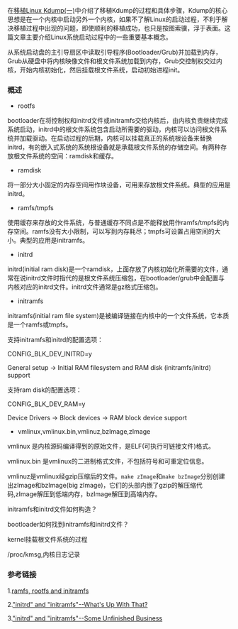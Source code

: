 在[移植Linux Kdump(一)]()中介绍了移植Kdump的过程和具体步骤，Kdump的核心思想是在一个内核中启动另外一个内核，如果不了解Linux的启动过程，不利于解决移植过程中出现的问题，即使顺利的移植成功，也只是按图索骥，浮于表面。这篇文章主要介绍Linux系统启动过程中的一些重要基本概念。

从系统启动盘的主引导扇区中读取引导程序(Bootloader/Grub)并加载到内存，Grub从硬盘中将内核映像文件和根文件系统加载到内存，Grub交控制权交过内核，开始内核初始化，然后挂载根文件系统，启动初始进程init。

### 概述

* rootfs

bootloader在将控制权和initrd文件或initramfs交给内核后，由内核负责继续完成系统启动，initrd中的根文件系统包含启动所需要的驱动，内核可以访问根文件系统并加载驱动。在启动过程的后期，内核可以挂载真正的系统根设备来替换initrd，有的嵌入式系统的系统根设备就是承载根文件系统的存储空间。有两种存放根文件系统的空间：ramdisk和缓存。

* ramdisk

将一部分大小固定的内存空间用作块设备，可用来存放根文件系统。典型的应用是initrd。

* ramfs/tmpfs

使用缓存来存放的文件系统，与普通缓存不同点是不能释放用作ramfs/tmpfs的内存空间。ramfs没有大小限制，可以写到内存耗尽；tmpfs可设置占用空间的大小。典型的应用是initramfs。

* initrd

initrd(initial ram disk)是一个ramdisk，上面存放了内核初始化所需要的文件，通常在说initrd文件时指代的是根文件系统压缩包，在bootloader/grub中会配置与内核对应的initrd文件。initrd文件通常是gz格式压缩包。

* initramfs

initramfs(initial ram file system)是被编译链接在内核中的一个文件系统，它本质是一个ramfs或tmpfs。

支持initramfs和initrd的配置选项：

CONFIG_BLK_DEV_INITRD=y

General setup -> Initial RAM filesystem and RAM disk (initramfs/initrd) support

支持ram disk的配置选项：

CONFIG_BLK_DEV_RAM=y

Device Drivers -> Block devices -> RAM block device support


* vmlinux,vmlinux.bin,vmlinuz,bzImage,zImage

vmlinux 是内核源码编译得到的原始文件，是ELF(可执行可链接文件)格式。

vmlinux.bin 是vmlinux的二进制格式文件，不包括符号和可重定位信息。

vmlinuz是vmlinux经gzip压缩后的文件。`make zImage`和`make bzImage`分别创建出zImage和bzImage(big zImage)，它们的头部内嵌了gzip的解压缩代码,zImage解压到低端内存，bzImage解压到高端内存。



initramfs和initrd文件如何构造？

bootloader如何找到initramfs和initrd文件？

kernel挂载根文件系统的过程

/proc/kmsg,内核日志记录



### 参考链接

1.[ramfs, rootfs and initramfs](https://www.kernel.org/doc/Documentation/filesystems/ramfs-rootfs-initramfs.txt)

2.["initrd" and "initramfs"--What's Up With That?](https://www.linux.com/learn/kernel-newbie-corner-initrd-and-initramfs-whats)

3.["initrd" and "initramfs"--Some Unfinished Business](https://www.linux.com/learn/kernel-newbie-corner-initrd-and-initramfs-some-unfinished-business)

